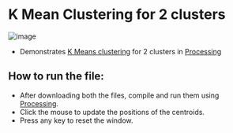 # **K Mean Clustering for 2 clusters**

![image](https://user-images.githubusercontent.com/94090874/214584403-982672eb-2b89-49fc-8e20-a8327b063b72.png)

- Demonstrates [K Means clustering](https://www.javatpoint.com/k-means-clustering-algorithm-in-machine-learning) for 2 clusters in [Processing](www.processing.org)

## How to run the file:
- After downloading both the files, compile and run them using [Processing](www.processing.org/download).
- Click the mouse to update the positions of the centroids.
- Press any key to reset the window.
